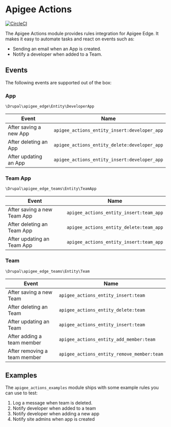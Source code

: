 # Apigee Actions
[![CircleCI](https://circleci.com/gh/arshad/apigee-actions-drupal.svg?style=shield)](https://circleci.com/gh/arshad/apigee-actions-drupal)

The Apigee Actions module provides rules integration for Apigee Edge. It makes it easy to automate tasks and react on events such as:

  * Sending an email when an App is created.
  * Notify a developer when added to a Team.

## Events

The following events are supported out of the box:

### App
`\Drupal\apigee_edge\Entity\DeveloperApp`

| Event | Name  |
|---|---|
| After saving a new App  | `apigee_actions_entity_insert:developer_app`  |
| After deleting an App   | `apigee_actions_entity_delete:developer_app`  |
| After updating an App   | `apigee_actions_entity_insert:developer_app`  |

### Team App
`\Drupal\apigee_edge_teams\Entity\TeamApp`

| Event | Name  |
|---|---|
| After saving a new Team App  | `apigee_actions_entity_insert:team_app`  |
| After deleting an Team App   | `apigee_actions_entity_delete:team_app`  |
| After updating an Team App   | `apigee_actions_entity_insert:team_app`  |

### Team
`\Drupal\apigee_edge_teams\Entity\Team`

| Event | Name  |
|---|---|
| After saving a new Team  | `apigee_actions_entity_insert:team`  |
| After deleting an Team   | `apigee_actions_entity_delete:team`  |
| After updating an Team   | `apigee_actions_entity_insert:team`  |
| After adding a team member | `apigee_actions_entity_add_member:team`  |
| After removing a team member | `apigee_actions_entity_remove_member:team`  |

## Examples

The `apigee_actions_examples` module ships with some example rules you can use to test:

1. Log a message when team is deleted.
2. Notify developer when added to a team
3. Notify developer when adding a new app
4. Notify site admins when app is created
